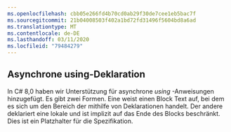 ```yaml
---
ms.openlocfilehash: cbb05e266fd4b70cd0ab29f30de7cee1eb5bac7f
ms.sourcegitcommit: 21b04008503f402a1bd72fd31496f5604bd8a6ad
ms.translationtype: MT
ms.contentlocale: de-DE
ms.lasthandoff: 03/11/2020
ms.locfileid: "79484279"
---
```

## <a name="async-using-declaration"></a>Asynchrone using-Deklaration

In C# 8,0 haben wir Unterstützung für asynchrone *using* -Anweisungen hinzugefügt. Es gibt zwei Formen. Eine weist einen Block Text auf, bei dem es sich um den Bereich der mithilfe von Deklarationen handelt. Der andere deklariert eine lokale und ist implizit auf das Ende des Blocks beschränkt. Dies ist ein Platzhalter für die Spezifikation.
